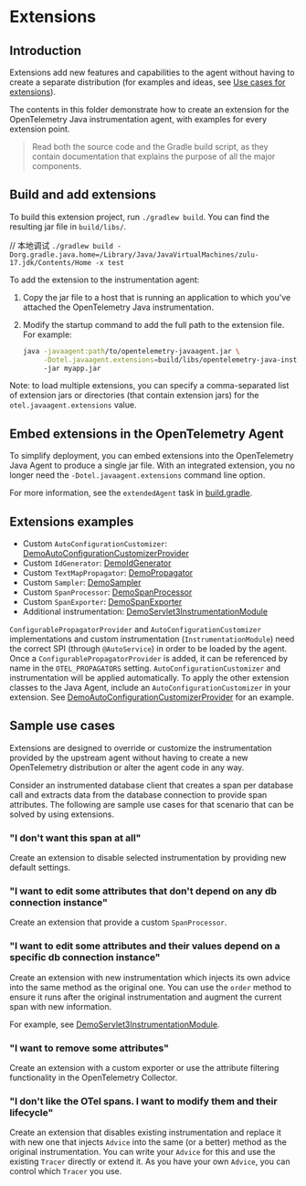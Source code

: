 # Extensions

## Introduction

Extensions add new features and capabilities to the agent without having to create a separate distribution (for examples and ideas, see [Use cases for extensions](#sample-use-cases)).

The contents in this folder demonstrate how to create an extension for the OpenTelemetry Java instrumentation agent, with examples for every extension point.

> Read both the source code and the Gradle build script, as they contain documentation that explains the purpose of all the major components.

## Build and add extensions

To build this extension project, run `./gradlew build`. You can find the resulting jar file in `build/libs/`.

// 本地调试
`./gradlew build -Dorg.gradle.java.home=/Library/Java/JavaVirtualMachines/zulu-17.jdk/Contents/Home -x test`

To add the extension to the instrumentation agent:

1. Copy the jar file to a host that is running an application to which you've attached the OpenTelemetry Java instrumentation.
2. Modify the startup command to add the full path to the extension file. For example:

   ```bash
   java -javaagent:path/to/opentelemetry-javaagent.jar \
        -Dotel.javaagent.extensions=build/libs/opentelemetry-java-instrumentation-extension-demo-1.0-all.jar
        -jar myapp.jar
   ```

Note: to load multiple extensions, you can specify a comma-separated list of extension jars or directories (that
contain extension jars) for the `otel.javaagent.extensions` value.

## Embed extensions in the OpenTelemetry Agent

To simplify deployment, you can embed extensions into the OpenTelemetry Java Agent to produce a single jar file. With an integrated extension, you no longer need the `-Dotel.javaagent.extensions` command line option.

For more information, see the `extendedAgent` task in [build.gradle](https://github.com/open-telemetry/opentelemetry-java-instrumentation/blob/main/examples/extension/build.gradle#:~:text=extendedAgent).

## Extensions examples

[DemoAutoConfigurationCustomizerProvider]: src/main/java/com/example/javaagent/DemoAutoConfigurationCustomizerProvider.java
[DemoIdGenerator]: src/main/java/com/example/javaagent/DemoIdGenerator.java
[DemoPropagator]: src/main/java/com/example/javaagent/DemoPropagator.java
[DemoSampler]: src/main/java/com/example/javaagent/DemoSampler.java
[DemoSpanProcessor]: src/main/java/com/example/javaagent/DemoSpanProcessor.java
[DemoSpanExporter]: src/main/java/com/example/javaagent/DemoSpanExporter.java
[DemoServlet3InstrumentationModule]: src/main/java/com/example/javaagent/instrumentation/DemoServlet3InstrumentationModule.java

- Custom `AutoConfigurationCustomizer`: [DemoAutoConfigurationCustomizerProvider][DemoAutoConfigurationCustomizerProvider]
- Custom `IdGenerator`: [DemoIdGenerator][DemoIdGenerator]
- Custom `TextMapPropagator`: [DemoPropagator][DemoPropagator]
- Custom `Sampler`: [DemoSampler][DemoSampler]
- Custom `SpanProcessor`: [DemoSpanProcessor][DemoSpanProcessor]
- Custom `SpanExporter`: [DemoSpanExporter][DemoSpanExporter]
- Additional instrumentation: [DemoServlet3InstrumentationModule][DemoServlet3InstrumentationModule]

`ConfigurablePropagatorProvider` and `AutoConfigurationCustomizer` implementations and custom
instrumentation (`InstrumentationModule`) need the correct SPI (through `@AutoService`) in
order to be loaded by the agent. Once a `ConfigurablePropagatorProvider` is added, it can be
referenced by name in the `OTEL_PROPAGATORS` setting. `AutoConfigurationCustomizer` and
instrumentation will be applied automatically. To apply the other extension classes to the Java
Agent, include an `AutoConfigurationCustomizer` in your extension.
See [DemoAutoConfigurationCustomizerProvider][DemoAutoConfigurationCustomizerProvider] for an
example.

## Sample use cases

Extensions are designed to override or customize the instrumentation provided by the upstream agent without having to create a new OpenTelemetry distribution or alter the agent code in any way.

Consider an instrumented database client that creates a span per database call and extracts data from the database connection to provide span attributes. The following are sample use cases for that scenario that can be solved by using extensions.

### "I don't want this span at all"

Create an extension to disable selected instrumentation by providing new default settings.

### "I want to edit some attributes that don't depend on any db connection instance"

Create an extension that provide a custom `SpanProcessor`.

### "I want to edit some attributes and their values depend on a specific db connection instance"

Create an extension with new instrumentation which injects its own advice into the same method as the original one. You can use the `order` method to ensure it runs after the original instrumentation and augment the current span with new information.

For example, see [DemoServlet3InstrumentationModule](src/main/java/com/example/javaagent/instrumentation/DemoServlet3InstrumentationModule.java).

### "I want to remove some attributes"

Create an extension with a custom exporter or use the attribute filtering functionality in the OpenTelemetry Collector.

### "I don't like the OTel spans. I want to modify them and their lifecycle"

Create an extension that disables existing instrumentation and replace it with new one that injects `Advice` into the same (or a better) method as the original instrumentation. You can write your `Advice` for this and use the existing `Tracer` directly or extend it. As you have your own `Advice`, you can control which `Tracer` you use.
